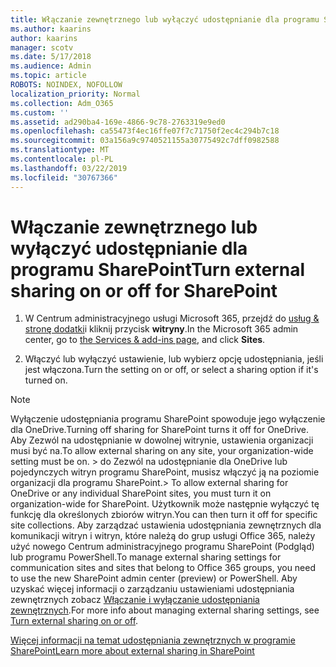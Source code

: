```yaml
---
title: Włączanie zewnętrznego lub wyłączyć udostępnianie dla programu SharePoint
ms.author: kaarins
author: kaarins
manager: scotv
ms.date: 5/17/2018
ms.audience: Admin
ms.topic: article
ROBOTS: NOINDEX, NOFOLLOW
localization_priority: Normal
ms.collection: Adm_O365
ms.custom: ''
ms.assetid: ad290ba4-169e-4866-9c78-2763319e9ed0
ms.openlocfilehash: ca55473f4ec16ffe07f7c71750f2ec4c294b7c18
ms.sourcegitcommit: 03a156a9c9740521155a30775492c7dff0982588
ms.translationtype: MT
ms.contentlocale: pl-PL
ms.lasthandoff: 03/22/2019
ms.locfileid: "30767366"
---
```

# <a name="turn-external-sharing-on-or-off-for-sharepoint"></a><span data-ttu-id="15e17-102">Włączanie zewnętrznego lub wyłączyć udostępnianie dla programu SharePoint</span><span class="sxs-lookup"><span data-stu-id="15e17-102">Turn external sharing on or off for SharePoint</span></span>

1. <span data-ttu-id="15e17-103">W Centrum administracyjnego usługi Microsoft 365, przejdź do [usług &amp; stronę dodatki](https://portal.office.com/adminportal/home#/Settings/ServicesAndAddIns)i kliknij przycisk **witryny**.</span><span class="sxs-lookup"><span data-stu-id="15e17-103">In the Microsoft 365 admin center, go to [the Services &amp; add-ins page](https://portal.office.com/adminportal/home#/Settings/ServicesAndAddIns), and click **Sites**.</span></span>
    
2. <span data-ttu-id="15e17-104">Włączyć lub wyłączyć ustawienie, lub wybierz opcję udostępniania, jeśli jest włączona.</span><span class="sxs-lookup"><span data-stu-id="15e17-104">Turn the setting on or off, or select a sharing option if it's turned on.</span></span>
    
> [!NOTE]
> <span data-ttu-id="15e17-105">Wyłączenie udostępniania programu SharePoint spowoduje jego wyłączenie dla OneDrive.</span><span class="sxs-lookup"><span data-stu-id="15e17-105">Turning off sharing for SharePoint turns it off for OneDrive.</span></span> <span data-ttu-id="15e17-106">Aby Zezwól na udostępnianie w dowolnej witrynie, ustawienia organizacji musi być na.</span><span class="sxs-lookup"><span data-stu-id="15e17-106">To allow external sharing on any site, your organization-wide setting must be on.</span></span> <span data-ttu-id="15e17-107">> do Zezwól na udostępnianie dla OneDrive lub pojedynczych witryn programu SharePoint, musisz włączyć ją na poziomie organizacji dla programu SharePoint.</span><span class="sxs-lookup"><span data-stu-id="15e17-107">> To allow external sharing for OneDrive or any individual SharePoint sites, you must turn it on organization-wide for SharePoint.</span></span> <span data-ttu-id="15e17-108">Użytkownik może następnie wyłączyć tę funkcję dla określonych zbiorów witryn.</span><span class="sxs-lookup"><span data-stu-id="15e17-108">You can then turn it off for specific site collections.</span></span> <span data-ttu-id="15e17-109">Aby zarządzać ustawienia udostępniania zewnętrznych dla komunikacji witryn i witryn, które należą do grup usługi Office 365, należy użyć nowego Centrum administracyjnego programu SharePoint (Podgląd) lub programu PowerShell.</span><span class="sxs-lookup"><span data-stu-id="15e17-109">To manage external sharing settings for communication sites and sites that belong to Office 365 groups, you need to use the new SharePoint admin center (preview) or PowerShell.</span></span> <span data-ttu-id="15e17-110">Aby uzyskać więcej informacji o zarządzaniu ustawieniami udostępniania zewnętrznych zobacz [Włączanie i wyłączanie udostępniania zewnętrznych](https://go.microsoft.com/fwlink/?linkid=866426).</span><span class="sxs-lookup"><span data-stu-id="15e17-110">For more info about managing external sharing settings, see [Turn external sharing on or off](https://go.microsoft.com/fwlink/?linkid=866426).</span></span> 
  
[<span data-ttu-id="15e17-111">Więcej informacji na temat udostępniania zewnętrznych w programie SharePoint</span><span class="sxs-lookup"><span data-stu-id="15e17-111">Learn more about external sharing in SharePoint</span></span>](https://go.microsoft.com/fwlink/?linkid=734908)
  

